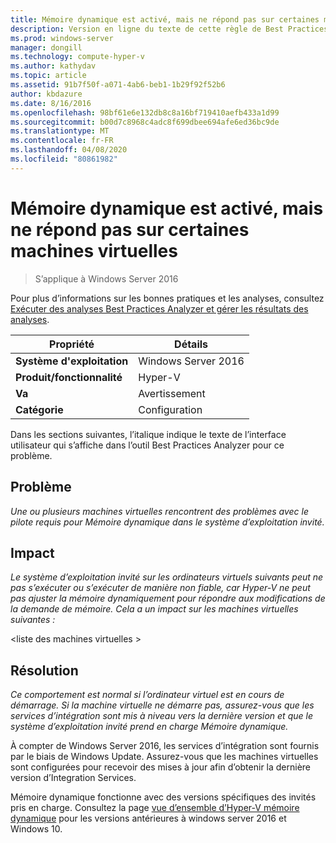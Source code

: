 ```yaml
---
title: Mémoire dynamique est activé, mais ne répond pas sur certaines machines virtuelles
description: Version en ligne du texte de cette règle de Best Practices Analyzer.
ms.prod: windows-server
manager: dongill
ms.technology: compute-hyper-v
ms.author: kathydav
ms.topic: article
ms.assetid: 91b7f50f-a071-4ab6-beb1-1b29f92f52b6
author: kbdazure
ms.date: 8/16/2016
ms.openlocfilehash: 98bf61e6e132db8c8a16bf719410aefb433a1d99
ms.sourcegitcommit: b00d7c8968c4adc8f699dbee694afe6ed36bc9de
ms.translationtype: MT
ms.contentlocale: fr-FR
ms.lasthandoff: 04/08/2020
ms.locfileid: "80861982"
---
```

# <a name="dynamic-memory-is-enabled-but-not-responding-on-some-virtual-machines"></a>Mémoire dynamique est activé, mais ne répond pas sur certaines machines virtuelles

>S’applique à Windows Server 2016

Pour plus d’informations sur les bonnes pratiques et les analyses, consultez [Exécuter des analyses Best Practices Analyzer et gérer les résultats des analyses](https://go.microsoft.com/fwlink/p/?LinkID=223177).  
  
|Propriété|Détails|  
|-|-|  
|**Système d'exploitation**|Windows Server 2016|  
|**Produit/fonctionnalité**|Hyper-V|  
|**Va**|Avertissement|  
|**Catégorie**|Configuration|  
  
Dans les sections suivantes, l’italique indique le texte de l’interface utilisateur qui s’affiche dans l’outil Best Practices Analyzer pour ce problème.  
  
## <a name="issue"></a>Problème  
*Une ou plusieurs machines virtuelles rencontrent des problèmes avec le pilote requis pour Mémoire dynamique dans le système d’exploitation invité.*  
  
## <a name="impact"></a>Impact  
*Le système d’exploitation invité sur les ordinateurs virtuels suivants peut ne pas s’exécuter ou s’exécuter de manière non fiable, car Hyper-V ne peut pas ajuster la mémoire dynamiquement pour répondre aux modifications de la demande de mémoire. Cela a un impact sur les machines virtuelles suivantes :*  
  
\<liste des machines virtuelles >  
  
## <a name="resolution"></a>Résolution  
*Ce comportement est normal si l’ordinateur virtuel est en cours de démarrage. Si la machine virtuelle ne démarre pas, assurez-vous que les services d’intégration sont mis à niveau vers la dernière version et que le système d’exploitation invité prend en charge Mémoire dynamique.*  
  
À compter de Windows Server 2016, les services d’intégration sont fournis par le biais de Windows Update. Assurez-vous que les machines virtuelles sont configurées pour recevoir des mises à jour afin d’obtenir la dernière version d’Integration Services.  
  
Mémoire dynamique fonctionne avec des versions spécifiques des invités pris en charge. Consultez la page [vue d’ensemble d’Hyper-V mémoire dynamique](https://technet.microsoft.com/library/hh831766.aspx) pour les versions antérieures à windows server 2016 et Windows 10.  
  


